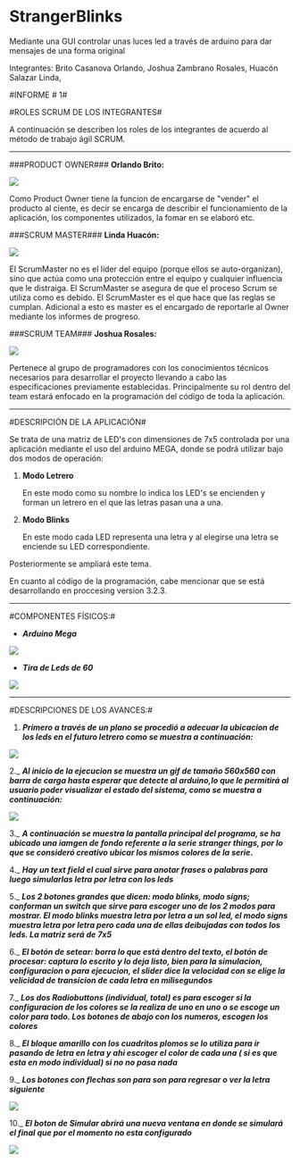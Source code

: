 # StrangerBlinks
Mediante una GUI controlar unas luces led a través de arduino para dar mensajes de una forma original 

Integrantes:
Brito Casanova Orlando,
Joshua Zambrano Rosales,
Huacón Salazar Linda,

#INFORME # 1#

#ROLES SCRUM DE LOS INTEGRANTES#

A continuación se describen los roles de los integrantes de acuerdo al método de trabajo ágil SCRUM.

***
###PRODUCT OWNER###
**Orlando Brito:**

![](Orlando.png)

Como Product Owner tiene la funcion de encargarse de "vender" el producto al ciente, es decir se encarga de describir el funcionamiento de la aplicación, los componentes utilizados, la fomar en se elaboró etc.

###SCRUM MASTER###
**Linda Huacón:**

![](Linda.png)

El ScrumMaster no es el líder del equipo (porque ellos se auto-organizan), sino que actúa como una protección entre el equipo y cualquier influencia que le distraiga. El ScrumMaster se asegura de que el proceso Scrum se utiliza como es debido. El ScrumMaster es el que hace que las reglas se cumplan. Adicional a esto es master es el encargado de reportarle al Owner mediante los informes de progreso.   

###SCRUM TEAM###
**Joshua Rosales:**

![](Josh.png)

Pertenece al grupo de programadores con los conocimientos técnicos necesarios para desarrollar el proyecto llevando a cabo las especificaciones previamente establecidas.
Principalmente su rol dentro del team estará enfocado en la programación del código de toda la aplicación.

***

#DESCRIPCIÓN DE LA APLICACIÓN#

Se trata de una matriz de LED's con dimensiones de 7x5 controlada por una aplicación mediante el uso del arduino MEGA, donde se podrá utilizar bajo dos modos de operación:
 
1. **Modo Letrero**

	En este modo como su nombre lo indica los LED's se encienden y forman un letrero en el que las letras pasan una a una. 

2. **Modo Blinks**

	En este modo cada LED representa una letra y al elegirse una letra se enciende su LED correspondiente.

Posteriormente se ampliará este tema.
 
En cuanto al código de la programación, cabe mencionar que se está desarrollando en proccesing version 3.2.3.

***

#COMPONENTES FÍSICOS:#
  - ***Arduino Mega***

 ![](Arduino.png) 

- ***Tira de Leds de 60***

![](TiraDeLeds.png)

***

#DESCRIPCIONES DE LOS AVANCES:#
1. ***Primero a través de un plano se procedió a adecuar la ubicacion de los leds en el futuro letrero como se muestra a continuación:***

![](plano.png)

2._ ***Al inicio de la ejecucion se muestra un gif de tamaño 560x560 con barra de carga hasta esperar que detecte al arduino,lo que le permitirá al usuario poder visualizar el estado del sistema, como se muestra a continuación:***

![](imagengif.png)

3._ ***A continuación se muestra la pantalla principal del programa, se ha ubicado una iamgen de fondo referente a la serie stranger things, por lo que se consideró creativo ubicar los mismos colores de la serie.***

4._ ***Hay un text field el cual sirve para anotar frases o palabras para luego simularlas letra por letra con los leds***

5._ ***Los 2 botones grandes que dicen: modo blinks, modo signs; conforman un switch que sirve para escoger uno de los 2 modos para mostrar. El modo blinks muestra letra por letra a un sol led, el modo signs muestra letra por letra pero cada una de ellas deibujadas con todos los leds. La matriz será de 7x5***

6._ ***El botón de setear: borra lo que está dentro del texto, el botón de procesar: captura lo escrito y lo deja listo, bien para la simulacion, configuracion o para ejecucion, el slider dice la velocidad con se elige la velicidad de transicion de cada letra en milisegundos***
 
7._ ***Los dos Radiobuttons (individual, total) es para escoger si la configuracion de los colores se la realiza de uno en uno o se escoge un color para todo. Los botones de abajo con los numeros, escogen los colores***

8._ ***El bloque amarillo con los cuadritos plomos se lo utiliza para ir pasando de letra en letra  y ahi escoger el color  de cada una ( si es que esta en modo individual) si no no pasa nada***

9._ ***Los botones con flechas son para son para regresar o ver la letra siguiente***

![](pantallaprincipal.png)

10._ ***El boton de Simular abrirá una nueva ventana en donde se simulará el final que por el momento no esta configurado***

![](ventanaSimular.png)